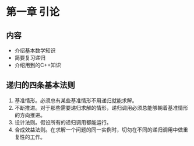 # 第一章 引论

## 内容

* 介绍基本数学知识
* 简要复习递归
* 介绍用到的C++知识

## 递归的四条基本法则
1. 基准情形。必须总有某些基准情形不用递归就能求解。  
2. 不断推进。对于那些需要递归求解的情形，递归调用必须总能够朝着基准情形的方向推进。  
3. 设计法则。假设所有的递归调用都能运行。  
4. 合成效益法则。在求解一个问题的同一实例时，切勿在不同的递归调用中做重复性的工作。